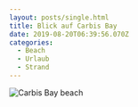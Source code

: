 ```yaml
---
layout: posts/single.html
title: Blick auf Carbis Bay
date: 2019-08-20T06:39:56.070Z
categories:
  - Beach
  - Urlaub
  - Strand
---
```

![Carbis Bay beach](/images/uploads/img_20190819_164001_238.jpg "Blick auf Carbis Bay")
